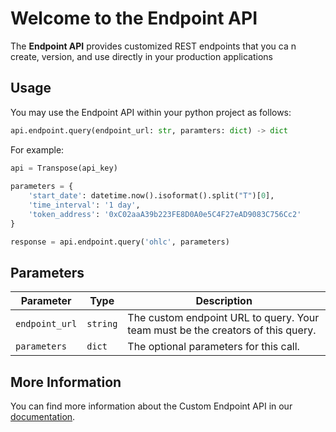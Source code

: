 # Welcome to the Endpoint API

The **Endpoint API** provides customized REST endpoints that you ca n create, version, and use directly in your production applications

## Usage

You may use the Endpoint API within your python project as follows:

```python
api.endpoint.query(endpoint_url: str, paramters: dict) -> dict
```

For example:

```python
api = Transpose(api_key)
        
parameters = {
    'start_date': datetime.now().isoformat().split("T")[0],
    'time_interval': '1 day',
    'token_address': '0xC02aaA39b223FE8D0A0e5C4F27eAD9083C756Cc2'
}

response = api.endpoint.query('ohlc', parameters)
```

## Parameters

| Parameter | Type | Description |
| - | - | - |
| `endpoint_url` | `string` | The custom endpoint URL to query. Your team must be the creators of this query. |
| `parameters` | `dict` | The optional parameters for this call. |

## More Information

You can find more information about the Custom Endpoint API in our [documentation](https://docs.transpose.io/custom-endpoints/overview/).
